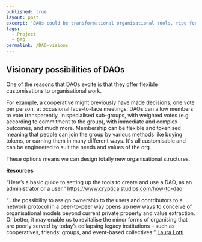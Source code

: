 ```yaml
---
published: true
layout: post
excerpt: 'DAOs could be transformational organisational tools, ripe for experiment.'
tags:
  - Project
  - DAO
permalink: /DAO-visions
---
```

## Visionary possibilities of DAOs

One of the reasons that DAOs excite is that they offer flexible customisations to organisational work.

For example, a cooperative might previously have made decisions, one vote per person, at occasional face-to-face meetings. DAOs can allow members to vote transparently, in specialised sub-groups, with weighted votes (e.g. according to commitment to the group), with immediate and complex outcomes, and much more. Membership can be flexible and tokenised meaning that people can join the group by various methods like buying tokens, or earning them in many different ways. It's all customisable and can be engineered to suit the needs and values of the org.

These options means we can design totally new organisational structures.


**Resources**

“Here’s a basic guide to setting up the tools to create and use a DAO, as an administrator or a user.” https://www.crypticalstudios.com/how-to-dao

“...the possibility to assign ownership to the users and contributors to a network protocol in a peer-to-peer way opens up new ways to conceive of organisational models beyond current private property and value extraction. Or better, it may enable us to revitalise the minor forms of organising that are poorly served by today’s collapsing legacy institutions – such as cooperatives, friends’ groups, and event-based collectives.” [Laura Lotti](https://www.opendemocracy.net/en/digitaliberties/blockchain-may-redefine-the-web-its-up-to-us-to-make-sure-its-done-well/)
